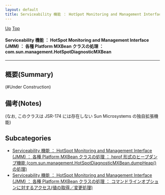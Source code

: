 ```yaml
---
layout: default
title: Serviceability 機能 ： HotSpot Monitoring and Management Interface (JMM) ： 各種 Platform MXBean クラスの処理 ： com.sun.management.HotSpotDiagnosticMXBean
---
```

[Up](nouYTgvZOF.html) [Top](../index.html)

#### Serviceability 機能 ： HotSpot Monitoring and Management Interface (JMM) ： 各種 Platform MXBean クラスの処理 ： com.sun.management.HotSpotDiagnosticMXBean

--- 
## 概要(Summary)
(#Under Construction)

## 備考(Notes)
(なお, このクラスは JSR-174 には存在しない Sun Microsystems の独自拡張機能)



## Subcategories
* [Serviceability 機能 ： HotSpot Monitoring and Management Interface (JMM) ： 各種 Platform MXBean クラスの処理 ： hprof 形式のヒープダンプ機能 (com.sun.management.HotSpotDiagnosticMXBean.dumpHeap() の処理) ](no2114JQO.html)
* [Serviceability 機能 ： HotSpot Monitoring and Management Interface (JMM) ： 各種 Platform MXBean クラスの処理 ： コマンドラインオプションに対するアクセス(値の取得／変更処理) ](no2114lf0.html)



